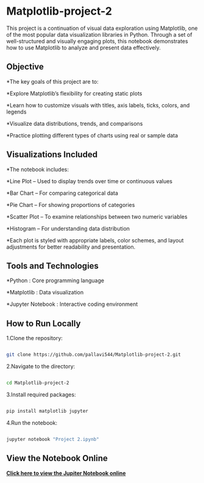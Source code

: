 # Matplotlib-project-2
This project is a continuation of visual data exploration using Matplotlib, one of the most popular data visualization libraries in Python. Through a set of well-structured and visually engaging plots, this notebook demonstrates how to use Matplotlib to analyze and present data effectively.

## Objective
*The key goals of this project are to:

*Explore Matplotlib’s flexibility for creating static plots

*Learn how to customize visuals with titles, axis labels, ticks, colors, and legends

*Visualize data distributions, trends, and comparisons

*Practice plotting different types of charts using real or sample data

## Visualizations Included
*The notebook includes:

*Line Plot – Used to display trends over time or continuous values

*Bar Chart – For comparing categorical data

*Pie Chart – For showing proportions of categories

*Scatter Plot – To examine relationships between two numeric variables

*Histogram – For understanding data distribution

*Each plot is styled with appropriate labels, color schemes, and layout adjustments for better readability and presentation.

## Tools and Technologies
*Python	: Core programming language

*Matplotlib	: Data visualization

*Jupyter Notebook :	Interactive coding environment

##  How to Run Locally
1.Clone the repository:

```bash

git clone https://github.com/pallavi544/Matplotlib-project-2.git

```

2.Navigate to the directory:

```bash

cd Matplotlib-project-2

```

3.Install required packages:

```bash

pip install matplotlib jupyter

```

4.Run the notebook:

```bash

jupyter notebook "Project 2.ipynb"

```
## View the Notebook Online
**[Click here to view the Jupiter Notebook online](https://github.com/pallavi544/Matplotlib-project-2/edit/main/README.md)**







